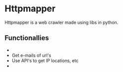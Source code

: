 # Httpmapper
Httpmapper is a web crawler made using libs in python.

## Functionallies 
- 
- Get e-mails of url's
- Use API's to get IP locations, etc
- 



